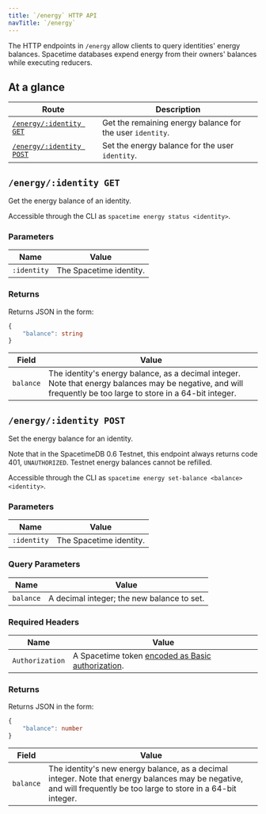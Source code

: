 ```yaml
---
title: `/energy` HTTP API
navTitle: `/energy`
---
```


The HTTP endpoints in `/energy` allow clients to query identities' energy balances. Spacetime databases expend energy from their owners' balances while executing reducers.

## At a glance

| Route                                            | Description                                               |
| ------------------------------------------------ | --------------------------------------------------------- |
| [`/energy/:identity GET`](#energyidentity-get)   | Get the remaining energy balance for the user `identity`. |
| [`/energy/:identity POST`](#energyidentity-post) | Set the energy balance for the user `identity`.           |

## `/energy/:identity GET`

Get the energy balance of an identity.

Accessible through the CLI as `spacetime energy status <identity>`.

### Parameters

| Name        | Value                   |
| ----------- | ----------------------- |
| `:identity` | The Spacetime identity. |

### Returns

Returns JSON in the form:

```typescript
{
    "balance": string
}
```

| Field     | Value                                                                                                                                                          |
| --------- | -------------------------------------------------------------------------------------------------------------------------------------------------------------- |
| `balance` | The identity's energy balance, as a decimal integer. Note that energy balances may be negative, and will frequently be too large to store in a 64-bit integer. |

## `/energy/:identity POST`

Set the energy balance for an identity.

Note that in the SpacetimeDB 0.6 Testnet, this endpoint always returns code 401, `UNAUTHORIZED`. Testnet energy balances cannot be refilled.

Accessible through the CLI as `spacetime energy set-balance <balance> <identity>`.

### Parameters

| Name        | Value                   |
| ----------- | ----------------------- |
| `:identity` | The Spacetime identity. |

### Query Parameters

| Name      | Value                                      |
| --------- | ------------------------------------------ |
| `balance` | A decimal integer; the new balance to set. |

### Required Headers

| Name            | Value                                                           |
| --------------- | --------------------------------------------------------------- |
| `Authorization` | A Spacetime token [encoded as Basic authorization](/docs/http). |

### Returns

Returns JSON in the form:

```typescript
{
    "balance": number
}
```

| Field     | Value                                                                                                                                                              |
| --------- | ------------------------------------------------------------------------------------------------------------------------------------------------------------------ |
| `balance` | The identity's new energy balance, as a decimal integer. Note that energy balances may be negative, and will frequently be too large to store in a 64-bit integer. |
